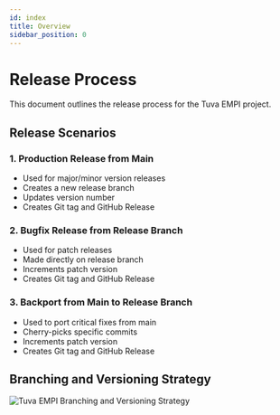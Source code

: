 ```yaml
---
id: index
title: Overview
sidebar_position: 0
---
```


# Release Process

This document outlines the release process for the Tuva EMPI project.

## Release Scenarios

### 1. Production Release from Main

- Used for major/minor version releases
- Creates a new release branch
- Updates version number
- Creates Git tag and GitHub Release

### 2. Bugfix Release from Release Branch

- Used for patch releases
- Made directly on release branch
- Increments patch version
- Creates Git tag and GitHub Release

### 3. Backport from Main to Release Branch

- Used to port critical fixes from main
- Cherry-picks specific commits
- Increments patch version
- Creates Git tag and GitHub Release

## Branching and Versioning Strategy

![Tuva EMPI Branching and Versioning Strategy](/img/branching-strategy.png)
